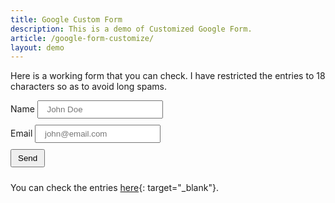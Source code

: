 ```yaml
---
title: Google Custom Form
description: This is a demo of Customized Google Form.
article: /google-form-customize/
layout: demo
---
```



Here is a working form that you can check. I have restricted the entries to 18 characters so as to avoid long spams.

<style>
input {
    padding: 5px 10px;
    margin-bottom: 10px;
}
</style>

<script type="text/javascript">var submitted=false;</script>
<iframe name="hidden_iframe" id="hidden_iframe" style="display:none;"     
onload="if(submitted) {window.location='{{site.url}}{{page.url}}';}"></iframe>
<form action="https://docs.google.com/forms/d/e/1FAIpQLSdqGYth5-G2cP8SILJwjOcJ38vit-Rv8E9SXmtnJUu4ifMcGw/formResponse" method="post" target="hidden_iframe" 
onsubmit="submitted=true;">
      <label>Name</label>
      <input name="entry.742532386" type="text" maxlength="18" placeholder=" John Doe" />
      <br>
      <label>Email</label>
      <input name="entry.1558941179" type="email" required maxlength="18" placeholder=" john@email.com"/>
      <br>
      <input type="submit" value="Send" />

</form>

You can check the entries [here](https://docs.google.com/spreadsheets/d/1_vt8il8LpxEi8_DmX0yxxRambpw700cdMC2yMIGWqbk/edit?usp=sharing){: target="_blank"}.